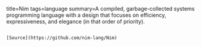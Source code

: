 title=Nim
tags=language
summary=A compiled, garbage-collected systems programming language with a design that focuses on efficiency, expressiveness, and elegance (in that order of priority).
~~~~~~

[Source](https://github.com/nim-lang/Nim)
